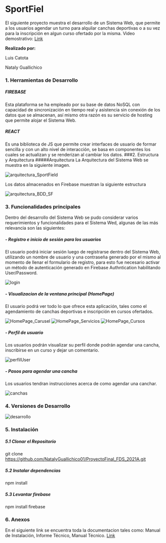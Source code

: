# SportFiel
El siguiente proyecto muestra el desarrollo de un Sistema Web, que permite a los usuarios agendar un turno para alquilar canchas deportivas o a su vez para la inscripción en algun curso ofertado por la misma.
Video demostrativo: [Link](https://epnecuador-my.sharepoint.com/:v:/g/personal/luis_catota_epn_edu_ec/ERLqHbNtk6tDt5rjVvctlgIBTy5zX-j13xG09IqfHfqkCQ?e=iESv3i "Link")

**Realizado por:**

Luis Catota

Nataly Guallichico


###  1. Herramientas de Desarrollo
##### FIREBASE
Esta plataforma se ha empleado por su base de datos NoSQL con capacidad de sincronización en tiempo real y asistencia sin conexión de los datos que se almacenan, así mismo otra razón es su servicio de hosting que permite alojar el Sistema Web.
##### REACT
Es una biblioteca de JS que permite crear interfaces de usuario de formar sencilla y con un alto nivel de interacción, se basa en componentes   los cuales se actualizan y se renderizan al cambiar los datos. 
###2. Estructura y Arquitectura
#####Arquitectura
La Arquitectura del Sistema Web se muestra en la siguiente imagen. 

![arquitectura_SportField](https://user-images.githubusercontent.com/74806895/133349146-c6564944-6e57-4fcd-acdd-a5ffd01010cb.png)

Los datos almacenados en Firebase muestran la siguiente estructura

![arquitectura_BDD_SF](https://user-images.githubusercontent.com/74806895/133349551-6db37212-594d-4c4e-ac37-d7594c0380a2.png)

### 3. Funcionalidades principales

Dentro del desarrollo del Sistema Web se pudo considerar varios requerimientos y funcionalidades para el Sistema Wed, algunas de las más relevancia son las siguientes:

##### - Registro e inicio de sesión para los usuarios

El usuario podrá iniciar sesión luego de registrarse dentro del Sistema Web, utilizando un nombre de usuario y una contraseña generado por el mismo al momento de llenar el formulario de registro, para esto fue necesario activar un método de autenticación generado en Firebase Authntication habilitando User/Password.

![login](https://user-images.githubusercontent.com/74806895/133351378-196b68d9-7c2b-4612-92bb-38824f9893ba.PNG)

##### - Visualizacion de la ventana principal (HomePage)

El usuario podrá ver todo lo que ofrece esta aplicación, tales como el agendamiento de canchas deportivas e inscripción en cursos ofertados.

![HomePage_Carusel](https://user-images.githubusercontent.com/74806895/133351812-77083a90-9e6f-4fbf-b800-8010b3d500a6.PNG)
![HomePage_Servicios](https://user-images.githubusercontent.com/74806895/133351910-734d4409-0fa5-4d22-8053-a335f4a7dc86.PNG)
![HomePage_Cursos](https://user-images.githubusercontent.com/74806895/133352026-5839b75e-a237-449c-8ec7-0a692ccf2240.PNG)

##### - Perfil de usuario

Los usuarios podrán visualizar su perfil donde podrán agendar una cancha, inscribirse en un curso y dejar un comentario.

![perfilUser](https://user-images.githubusercontent.com/74806895/133360787-18bdec87-479c-4b88-a9eb-2da23ca45e88.PNG)

##### - Pasos para agendar una cancha

Los usuarios tendran instrucciones acerca de como agendar una canchar.

![canchas](https://user-images.githubusercontent.com/74806895/133361245-f6c4b62c-ce00-4938-8dc6-37a373739392.PNG)

### 4. Versiones de Desarrollo

![desarrollo](https://user-images.githubusercontent.com/74806895/133362824-ef66836a-4324-4dbe-8cba-1be88c8cc904.PNG)

### 5. Instalación 
##### 5.1 Clonar el Repositorio
git clone https://github.com/NatalyGuallichico01/ProyectoFinal_FDS_2021A.git
##### 5.2 Instalar dependencias
npm install
##### 5.3 Levantar firebase
npm install firebase
###  6. Anexos
En el siguiente link se encuentra toda la documentacion tales como: Manual de Instalación, Informe Técnico, Manual Técnico. [Link](https://drive.google.com/drive/folders/1CGxTz6rc2mdMSiOXoc4HLf1br5GDFLEP?usp=sharing "Link")

